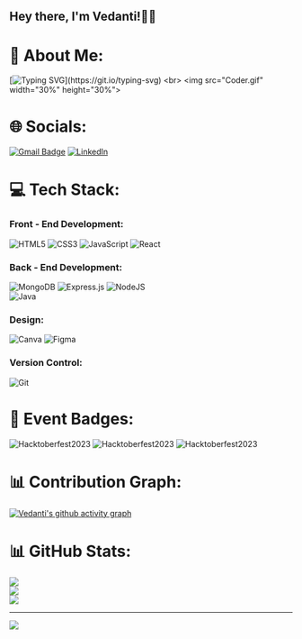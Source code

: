 ## Hey there, I'm Vedanti!👋🏻

# 💫 About Me:
[![Typing SVG](https://readme-typing-svg.demolab.com?font=Playpen&size=30&pause=1000&color=6ABBF7&width=1120&lines=Full-stack+developer+turning+ideas+into+interactive+web+experiences!)](https://git.io/typing-svg)
<br>
<img src="Coder.gif" width="30%" height="30%">

<!-- # 🎉 Hacktoberfest '23:
[![An image of @vedanti92's Holopin badges, which is a link to view their full Holopin profile](https://holopin.me/vedanti92)](https://holopin.io/@vedanti92) -->

# 🌐 Socials:
[![Gmail Badge](https://img.shields.io/badge/-vedanti.r.bagade@gmail.com-c14438?style=flat-square&logo=Gmail&logoColor=white&link=mailto:vedanti.r.bagade@gmail.com)](mailto:vedanti.r.bagade@gmail.com)
[![LinkedIn](https://img.shields.io/badge/LinkedIn-%230077B5.svg?logo=linkedin&logoColor=white)](https://linkedin.com/in/vedanti92) 

# 💻 Tech Stack:
### Front - End Development:
![HTML5](https://img.shields.io/badge/html5-%23E34F26.svg?style=for-the-badge&logo=html5&logoColor=white)
![CSS3](https://img.shields.io/badge/css3-%231572B6.svg?style=for-the-badge&logo=css3&logoColor=white)
![JavaScript](https://img.shields.io/badge/JavaScript-F7DF1E?style=for-the-badge&logo=javascript&logoColor=black)
![React](https://img.shields.io/badge/React-20232A?style=for-the-badge&logo=react&logoColor=61DAFB)
### Back - End Development:
![MongoDB](https://img.shields.io/badge/MongoDB-%234ea94b.svg?style=for-the-badge&logo=mongodb&logoColor=white)
![Express.js](https://img.shields.io/badge/express.js-%23404d59.svg?style=for-the-badge&logo=express&logoColor=%2361DAFB)
![NodeJS](https://img.shields.io/badge/Node.js-43853D?style=for-the-badge&logo=node.js&logoColor=white)
<br>
![Java](https://img.shields.io/badge/java-%23ED8B00.svg?style=for-the-badge&logo=openjdk&logoColor=white)
### Design:
![Canva](https://img.shields.io/badge/Canva-%2300C4CC.svg?style=for-the-badge&logo=Canva&logoColor=white)
![Figma](https://img.shields.io/badge/figma-%23F24E1E.svg?style=for-the-badge&logo=figma&logoColor=white)
### Version Control:
![Git](https://img.shields.io/badge/-Git-black?style=flat-square&logo=git)

# 🌟 Event Badges:
![Hacktoberfest2023](https://ziadoua.github.io/m3-Markdown-Badges/badges/Hacktoberfest2023/hacktoberfest20231.svg)
![Hacktoberfest2023](https://ziadoua.github.io/m3-Markdown-Badges/badges/Hacktoberfest2023/hacktoberfest20232.svg)
![Hacktoberfest2023](https://ziadoua.github.io/m3-Markdown-Badges/badges/Hacktoberfest2023/hacktoberfest20233.svg)

# 📊 Contribution Graph:
[![Vedanti's github activity graph](https://github-readme-activity-graph.vercel.app/graph?username=vedanti92&bg_color=0f2d3d&color=1cadfb&line=1cadfb&point=1cadfb&area=true&hide_border=true)](https://github.com/vedanti92/github-readme-activity-graph)

# 📊 GitHub Stats:
![](https://github-readme-stats.vercel.app/api?username=vedanti92&theme=react&hide_border=false&include_all_commits=false&count_private=false)<br/>
![](https://github-readme-streak-stats.herokuapp.com/?user=vedanti92&theme=react&hide_border=false)<br/>
![](https://github-readme-stats.vercel.app/api/top-langs/?username=vedanti92&theme=react&hide_border=false&include_all_commits=false&count_private=false&layout=compact)

---
<a href="https://visitcount.itsvg.in">
  <img src="https://visitcount.itsvg.in/api?id=vedanti92&label=Profile%20Views&color=0&icon=0&pretty=false" />
</a>

